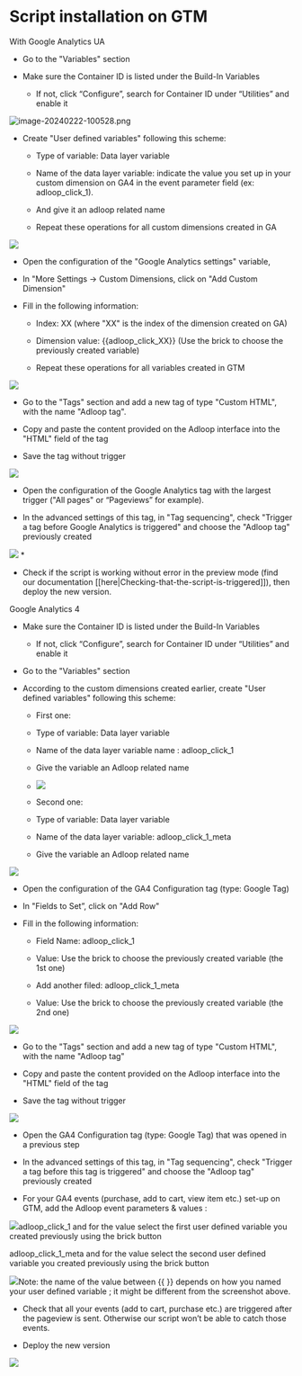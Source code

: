 # Script installation on GTM

With Google Analytics UA
* Go to the "Variables" section


* Make sure the Container ID is listed under the Build-In Variables


    * If not, click “Configure”, search for Container ID under “Utilities” and enable it



    

![image-20240222-100528.png](.gitbook/image-20240222-100528.png)
* Create "User defined variables" following this scheme:


    * Type of variable: Data layer variable


    * Name of the data layer variable: indicate the value you set up in your custom dimension on GA4 in the event parameter field (ex: adloop_click_1).


    * And give it an adloop related name


    * Repeat these operations for all custom dimensions created in GA



    

![](.gitbook/setup_doc_3.png)


* Open the configuration of the "Google Analytics settings" variable, 


* In "More Settings -> Custom Dimensions, click on "Add Custom Dimension"


* Fill in the following information:


    * Index: XX (where "XX" is the index of the dimension created on GA)


    * Dimension value: {{adloop_click_XX}} (Use the brick to choose the previously created variable)


    * Repeat these operations for all variables created in GTM



    

![](.gitbook/iB0STOwFDDybxE8j8XYy5yd_MqkPhWYhvsPSq3oqFboY5b2EL98MxVy1jG3H88G7R13xyDfZCqejhgNU1KWebf-CQTamIaoBLTM8xzsJYNUgtLvqRlpez8ZhjwD_iihMuOVNc1dDIFFfzpz0dw)
* Go to the "Tags" section and add a new tag of type "Custom HTML", with the name "Adloop tag".


* Copy and paste the content provided on the Adloop interface into the "HTML" field of the tag


* Save the tag without trigger



![](.gitbook/WcoqsJxbG35kNBPsgwrkm-MlS27_z29fTNJvT0LxFJNCqZQsId4Es_S7GXUV64jOc3u0hblo0GcvUggEZJDCUO0j29QV7kepmBYukFDpD1mdyp6_vfVycH_0Ygq8L7o7UeupLJm8VsM35gN4bQ)
* Open the configuration of the Google Analytics tag with the largest trigger ("All pages" or “Pageviews” for example). 


* In the advanced settings of this tag, in "Tag sequencing", check "Trigger a tag before Google Analytics is triggered" and choose the "Adloop tag" previously created



![](.gitbook/1btBNBkLnjYOHXARWo5L7eADTwSQ5MwhKSdieAO4wUbRaEcqNszq7FwQik7N3FZcW8zyhFVORXJ6G09ZK2pfAsi2RFu_2Re06Moat9rUgtplRsQLvCWyKT2GGdtjDOZba3xLsjnSCCPY2AHnZw)
* 


* Check if the script is working without error in the preview mode (find our documentation [[here|Checking-that-the-script-is-triggered]]), then deploy the new version.



Google Analytics 4
* Make sure the Container ID is listed under the Build-In Variables


    * If not, click “Configure”, search for Container ID under “Utilities” and enable it



    
* Go to the "Variables" section


* According to the custom dimensions created earlier, create "User defined variables" following this scheme:


    * First one: 


    * Type of variable: Data layer variable


    * Name of the data layer variable name : adloop_click_1 


    * Give the variable an Adloop related name



    
    * ![](.gitbook/image-20231117-134213.png)
    * Second one: 


    * Type of variable: Data layer variable


    * Name of the data layer variable: adloop_click_1_meta


    * Give the variable an Adloop related name



    

    

![](.gitbook/image-20231117-134234.png)


* Open the configuration of the GA4 Configuration tag (type: Google Tag)


* In "Fields to Set”, click on "Add Row"


* Fill in the following information:


    * Field Name: adloop_click_1 


    * Value: Use the brick to choose the previously created variable (the 1st one)


    * Add another filed: adloop_click_1_meta


    * Value: Use the brick to choose the previously created variable (the 2nd one)



    

![](.gitbook/image-20231117-134357.png)


* Go to the "Tags" section and add a new tag of type "Custom HTML", with the name "Adloop tag"


* Copy and paste the content provided on the Adloop interface into the "HTML" field of the tag


* Save the tag without trigger

![](.gitbook/image-20230427-154944.png)


* Open the GA4 Configuration tag (type: Google Tag) that was opened in a previous step


* In the advanced settings of this tag, in "Tag sequencing", check "Trigger a tag before this tag is triggered" and choose the "Adloop tag" previously created


* For your GA4 events (purchase, add to cart, view item etc.) set-up on GTM, add the Adloop event parameters & values : 



![](.gitbook/image-20240105-151443.png)adloop_click_1 and for the value select the first user defined variable you created previously using the brick button

adloop_click_1_meta and for the value select the second user defined variable you created previously using the brick button 



![](.gitbook/image-20240105-151632.png)Note: the name of the value between \{\{ \}\} depends on how you named your user defined variable ; it might be different from the screenshot above. 


* Check that all your events (add to cart, purchase etc.) are triggered after the pageview is sent. Otherwise our script won’t be able to catch those events. 


* Deploy the new version



![](.gitbook/image-20230427-154951.png)



